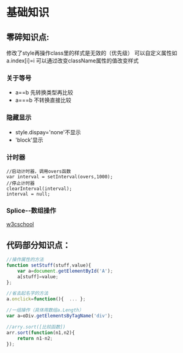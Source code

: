 # 基础知识
## 零碎知识点:
修改了style再操作class里的样式是无效的（优先级）
可以自定义属性如a.index[i]=i
可以通过改变className属性的值改变样式
### 关于等号
- a==b 先转换类型再比较
- a===b 不转换直接比较

### 隐藏显示
- style.dispay='none'不显示
- 'block'显示

### 计时器
```javasctipt
//启动计时器，调用overs函数
var interval = setInterval(overs,1000);
//停止计时器
clearInterval(interval);
interval = null;
```
### Splice--数组操作
[w3cschool](https://www.w3school.com.cn/jsref/jsref_splice.asp "w3cschool")
## 代码部分知识点：
```javascript
//操作属性的方法
function setStuff(stuff,value){
	var a=document.getElementById('A');
	a[stuff]=value;
};
```
```javascript
//省去起名字的方法
a.onclick=function(){  ... };
```
```javascript
//一组操作（具体用数组a.Length）
var a=oDiv.getElementsByTagName('div');
```
```javascript
//arry.sort([比较函数])
arr.sort(function(n1,n2){
    return n1-n2;
});
```
